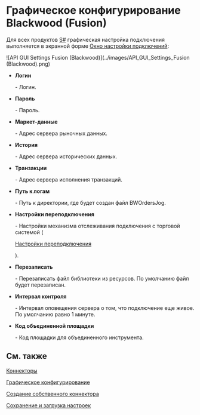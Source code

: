 # Графическое конфигурирование Blackwood (Fusion)

Для всех продуктов [S\#](StockSharpAbout.md) графическая настройка подключения выполняется в экранной форме [Окно настройки подключений](API_UI_ConnectorWindow.md):

![API GUI Settings Fusion (Blackwood)](../images/API_GUI_Settings_Fusion (Blackwood).png)

- **Логин**

   \- Логин.
- **Пароль**

   \- Пароль.
- **Маркет\-данные**

   \- Адрес сервера рыночных данных.
- **История**

   \- Адрес сервера исторических данных.
- **Транзакции**

   \- Адрес сервера исполнения транзакций.
- **Путь к логам**

   \- Путь к директории, где будет создан файл BWOrdersJog.
- **Настройки переподключения**

   \- Настройки механизма отслеживания подключения с торговой системой (

  [Настройки переподключения](Reconnect.md)

  ). 
- **Перезаписать**

   \- Перезаписать файл библиотеки из ресурсов. По умолчанию файл будет перезаписан.
- **Интервал контроля**

   \- Интервал оповещения сервера о том, что подключение еще живое. По умолчанию равно 1 минуте. 
- **Код объединенной площадки**

   \- Код площадки для объединенного инструмента. 

## См. также

[Коннекторы](API_Connectors.md)

[Графическое конфигурирование](API_ConnectorsUIConfiguration.md)

[Создание собственного коннектора](ConnectorCreating.md)

[Сохранение и загрузка настроек](API_Connectors_SaveConnectorSettings.md)
